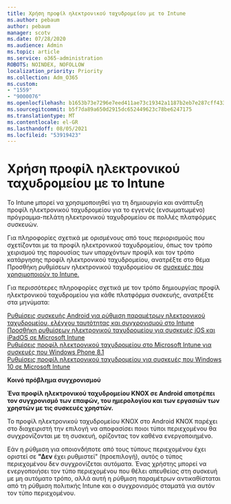 ```yaml
---
title: Χρήση προφίλ ηλεκτρονικού ταχυδρομείου με το Intune
ms.author: pebaum
author: pebaum
manager: scotv
ms.date: 07/28/2020
ms.audience: Admin
ms.topic: article
ms.service: o365-administration
ROBOTS: NOINDEX, NOFOLLOW
localization_priority: Priority
ms.collection: Adm_O365
ms.custom:
- "1559"
- "9000076"
ms.openlocfilehash: b1653b73e7296e7eed411ae73c19342a1187b2eb7e287cff4339ea0ca32d75c1
ms.sourcegitcommit: b5f7da89a650d2915dc652449623c78be6247175
ms.translationtype: MT
ms.contentlocale: el-GR
ms.lasthandoff: 08/05/2021
ms.locfileid: "53919423"
---
```

# <a name="using-email-profiles-with-intune"></a>Χρήση προφίλ ηλεκτρονικού ταχυδρομείου με το Intune

Το Intune μπορεί να χρησιμοποιηθεί για τη δημιουργία και ανάπτυξη προφίλ ηλεκτρονικού ταχυδρομείου για το εγγενές (ενσωματωμένο) πρόγραμμα-πελάτη ηλεκτρονικού ταχυδρομείου σε πολλές πλατφόρμες συσκευών.

Για πληροφορίες σχετικά με ορισμένους από τους περιορισμούς που σχετίζονται με τα προφίλ ηλεκτρονικού ταχυδρομείου, όπως τον τρόπο χειρισμού της παρουσίας των υπαρχόντων προφίλ και τον τρόπο κατάργησης προφίλ ηλεκτρονικού ταχυδρομείου, ανατρέξτε στο θέμα Προσθήκη ρυθμίσεων ηλεκτρονικού ταχυδρομείου σε [συσκευές που χρησιμοποιούν το Intune.](https://docs.microsoft.com/intune/email-settings-configure)

Για περισσότερες πληροφορίες σχετικά με τον τρόπο δημιουργίας προφίλ ηλεκτρονικού ταχυδρομείου για κάθε πλατφόρμα συσκευής, ανατρέξτε στα μηνύματα:

[Ρυθμίσεις συσκευής Android για ρύθμιση παραμέτρων ηλεκτρονικού ταχυδρομείου, ελέγχου ταυτότητας και συγχρονισμού στο Intune](https://docs.microsoft.com/intune/email-settings-android)  
[Προσθήκη ρυθμίσεων ηλεκτρονικού ταχυδρομείου για συσκευές iOS και iPadOS σε Microsoft Intune](https://docs.microsoft.com/intune/email-settings-ios)  
[Ρυθμίσεις προφίλ ηλεκτρονικού ταχυδρομείου στο Microsoft Intune για συσκευές που Windows Phone 8.1](https://docs.microsoft.com/intune/email-settings-windows-phone-8-1)  
[Ρυθμίσεις προφίλ ηλεκτρονικού ταχυδρομείου για συσκευές που Windows 10 σε Microsoft Intune](https://docs.microsoft.com/intune/email-settings-windows-10)

**Κοινό πρόβλημα συγχρονισμού**

**Ένα προφίλ ηλεκτρονικού ταχυδρομείου KNOX σε Android αποτρέπει τον συγχρονισμό των επαφών, του ημερολογίου και των εργασιών των χρηστών με τις συσκευές χρηστών.**

Το προφίλ ηλεκτρονικού ταχυδρομείου KNOX στο Android KNOX παρέχει στο διαχειριστή την επιλογή να αποφασίσει ποιοι τύποι περιεχομένου θα συγχρονίζονται με τη συσκευή, ορίζοντας τον καθένα ενεργοποιημένο.

Εάν η ρύθμιση για οποιονδήποτε από τους τύπους περιεχομένου έχει οριστεί σε **"Δεν** έχει ρυθμιστεί" (προεπιλογή), αυτός ο τύπος περιεχομένου δεν συγχρονίζεται αυτόματα. Ένας χρήστης μπορεί να ενεργοποιήσει τον τύπο περιεχομένου που θέλει απευθείας στη συσκευή με μη αυτόματο τρόπο, αλλά αυτή η ρύθμιση παραμέτρων αντικαθίσταται από τη ρύθμιση πολιτικής Intune και ο συγχρονισμός σταματά για αυτόν τον τύπο περιεχομένου.

